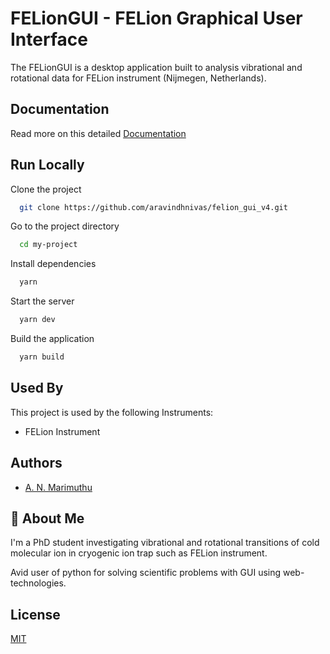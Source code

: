 
# FELionGUI - FELion Graphical User Interface

The FELionGUI is a desktop application built to analysis vibrational and rotational data for FELion instrument (Nijmegen, Netherlands).

## Documentation

Read more on this detailed [Documentation](https://felion.vercel.app/)

## Run Locally

Clone the project

```bash
  git clone https://github.com/aravindhnivas/felion_gui_v4.git
```

Go to the project directory

```bash
  cd my-project
```

Install dependencies

```bash
  yarn
```

Start the server

```bash
  yarn dev
```

Build the application

```bash
  yarn build
```

## Used By

This project is used by the following Instruments:

- FELion Instrument

## Authors

- [A. N. Marimuthu](https://www.github.com/aravindhnivas)

## 🚀 About Me

I'm a PhD student investigating vibrational and rotational transitions of cold molecular ion in cryogenic ion trap such as FELion instrument.

Avid user of python for solving scientific problems with GUI using web-technologies.

## License

[MIT](https://choosealicense.com/licenses/mit/)
